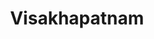 ---
title: Visakhapatnam
translationKey: visakhapatnam
defaultDays: 0
longitude: ''
latitude: ''
draft: false
nighthalt: false
id: city
type: city
tags:
  - Cities
  - Visakhapatnam
airports:
  - VTZ Visakhapatnam
---